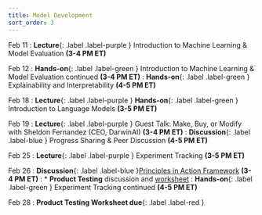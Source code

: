 ```yaml
---
title: Model Development
sort_order: 3
---
```


Feb 11
: **Lecture**{: .label .label-purple } Introduction to Machine Learning & Model Evaluation **(3-4 PM ET)**

Feb 12
: **Hands-on**{: .label .label-green } Introduction to Machine Learning & Model Evaluation continued **(3-4 PM ET)**
: **Hands-on**{: .label .label-green } Explainability and Interpretability **(4-5 PM ET)**

Feb 18
: **Lecture**{: .label .label-purple } **Hands-on**{: .label .label-green } Introduction to Language Models **(3-5 PM ET)**

Feb 19
: **Lecture**{: .label .label-purple } Guest Talk: Make, Buy, or Modify with Sheldon Fernandez (CEO, DarwinAI) **(3-4 PM ET)**
: **Discussion**{: .label .label-blue } Progress Sharing & Peer Discussion **(4-5 PM ET)**

Feb 25
: **Lecture**{: .label .label-purple } Experiment Tracking **(3-5 PM ET)**

Feb 26
: **Discussion**{: .label .label-blue }[Principles in Action Framework](https://principlesinaction.vectorinstitute.ai/) **(3-4 PM ET)**
: * **Product Testing** discussion and [worksheet](https://principlesinaction.vectorinstitute.ai/files/Testing_Worksheet.pdf)
: **Hands-on**{: .label .label-green } Experiment Tracking continued **(4-5 PM ET)**

Feb 28
: **Product Testing Worksheet due**{: .label .label-red }
